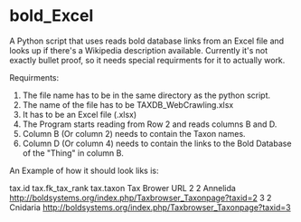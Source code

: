 # bold_Excel
A Python script that uses reads bold database links from an Excel file and looks up if there's a Wikipedia description available.
Currently it's not exactly bullet proof, so it needs special requirments for it to actually work.

Requirments:
1. The file name has to be in the same directory as the python script.
2. The name of the file has to be TAXDB_WebCrawling.xlsx
3. It has to be an Excel file (.xlsx)
4. The Program starts reading from Row 2 and reads columns B and D.
5. Column B (Or column 2) needs to contain the Taxon names. 
6. Column D (Or column 4) needs to contain the links to the Bold Database of the "Thing" in column B.

An Example of how it should look liks is:

tax.id	  tax.fk_tax_rank	      tax.taxon	Tax Brower URL
2	        2	Annelida	          http://boldsystems.org/index.php/Taxbrowser_Taxonpage?taxid=2
3	        2	Cnidaria	          http://boldsystems.org/index.php/Taxbrowser_Taxonpage?taxid=3
